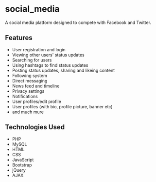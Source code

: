 # social_media

A social media platform designed to compete with Facebook and Twitter.


## Features

- User registration and login
- Viewing other users' status updates
- Searching for users
- Using hashtags to find status updates
- Posting status updates, sharing and likeing content
- Following system
- Direct messaging
- News feed and timeline
- Privacy settings
- Notifications
- User profiles/edit profile
- User profiles (with bio, profile picture, banner etc)
- and much mure

## Technologies Used

- PHP
- MySQL
- HTML
- CSS
- JavaScript
- Bootstrap
- jQuery
- AJAX
